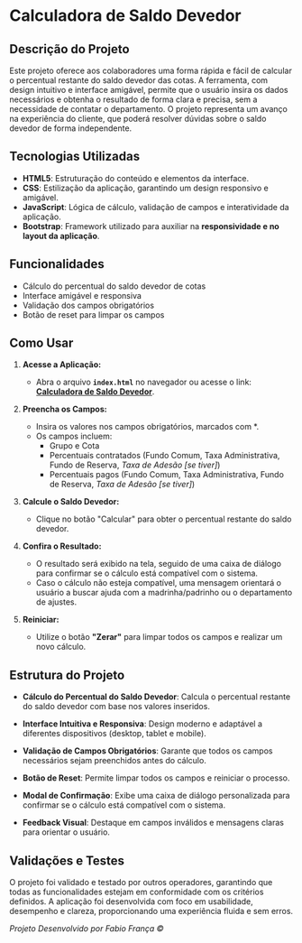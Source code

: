 # Calculadora de Saldo Devedor

## Descrição do Projeto
Este projeto oferece aos colaboradores uma forma rápida e fácil de calcular o percentual restante do saldo devedor das cotas. A ferramenta, com design intuitivo e interface amigável, permite que o usuário insira os dados necessários e obtenha o resultado de forma clara e precisa, sem a necessidade de contatar o departamento. O projeto representa um avanço na experiência do cliente, que poderá resolver dúvidas sobre o saldo devedor de forma independente.

## Tecnologias Utilizadas
- **HTML5**: Estruturação do conteúdo e elementos da interface.
- **CSS**: Estilização da aplicação, garantindo um design responsivo e amigável.
- **JavaScript**: Lógica de cálculo, validação de campos e interatividade da aplicação.
- **Bootstrap**: Framework utilizado para auxiliar na **responsividade e no layout da aplicação**.

## Funcionalidades
- Cálculo do percentual do saldo devedor de cotas
- Interface amigável e responsiva
- Validação dos campos obrigatórios
- Botão de reset para limpar os campos


## Como Usar
1. **Acesse a Aplicação:**
    * Abra o arquivo **`index.html`** no navegador ou acesse o link: **[Calculadora de Saldo Devedor](https://fabioragnardev.github.io/verificarSaldoDevedor/)**.

2. **Preencha os Campos:**
    * Insira os valores nos campos obrigatórios, marcados com *.
    * Os campos incluem:
        * Grupo e Cota
        * Percentuais contratados (Fundo Comum, Taxa Administrativa, Fundo de Reserva, *Taxa de Adesão [se tiver]*)
        * Percentuais pagos (Fundo Comum, Taxa Administrativa, Fundo de Reserva, *Taxa de Adesão [se tiver]*)

3. **Calcule o Saldo Devedor:**
    * Clique no botão "Calcular" para obter o percentual restante do saldo devedor.

4. **Confira o Resultado:**
    * O resultado será exibido na tela, seguido de uma caixa de diálogo para confirmar se o cálculo está compatível com o sistema.
    * Caso o cálculo não esteja compatível, uma mensagem orientará o usuário a buscar ajuda com a madrinha/padrinho ou o departamento de ajustes.

5. **Reiniciar:**
    * Utilize o botão **"Zerar"** para limpar todos os campos e realizar um novo cálculo.


## Estrutura do Projeto
- **Cálculo do Percentual do Saldo Devedor**: Calcula o percentual restante do saldo devedor com base nos valores inseridos.

- **Interface Intuitiva e Responsiva**: Design moderno e adaptável a diferentes dispositivos (desktop, tablet e mobile).

- **Validação de Campos Obrigatórios**: Garante que todos os campos necessários sejam preenchidos antes do cálculo.

- **Botão de Reset**: Permite limpar todos os campos e reiniciar o processo.

- **Modal de Confirmação**: Exibe uma caixa de diálogo personalizada para confirmar se o cálculo está compatível com o sistema.

- **Feedback Visual**: Destaque em campos inválidos e mensagens claras para orientar o usuário.



## Validações e Testes

O projeto foi validado e testado por outros operadores, garantindo que todas as funcionalidades estejam em conformidade com os critérios definidos. A aplicação foi desenvolvida com foco em usabilidade, desempenho e clareza, proporcionando uma experiência fluida e sem erros.

<p align="left"><i>Projeto Desenvolvido por Fabio França ©</i></p>